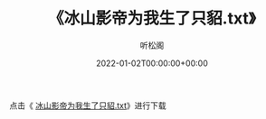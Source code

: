 ﻿---
title:  《冰山影帝为我生了只貂.txt》
date:   2022-01-02T00:00:00+00:00
author: 听松阁
layout: post
permalink: /冰山影帝为我生了只貂/
categories: 小说
tags: [小说]
---

点击《 [冰山影帝为我生了只貂.txt](http://img.660000.xyz/bookstukust/book/bntxt/10/冰山影帝为我生了只貂.txt)》进行下载